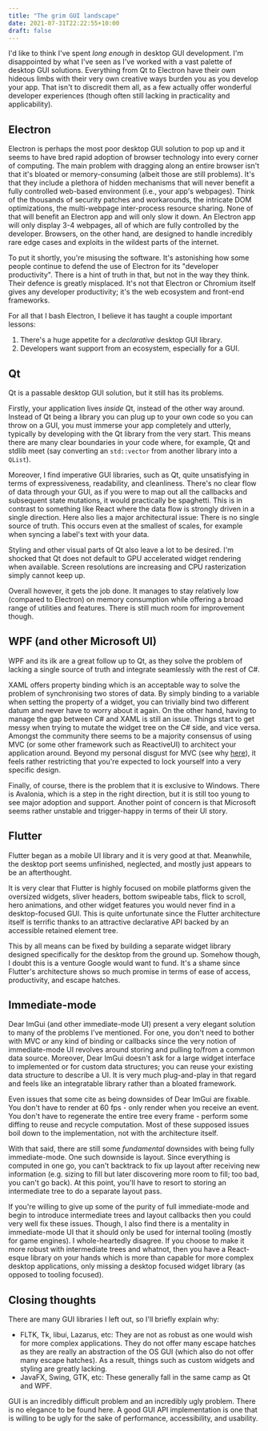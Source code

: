```yaml
---
title: "The grim GUI landscape"
date: 2021-07-31T22:22:55+10:00
draft: false
---
```


I'd like to think I've spent *long enough* in desktop GUI development. I'm disappointed by what I've seen as I've worked with a vast palette of desktop GUI solutions. Everything from Qt to Electron have their own hideous limbs with their very own creative ways burden you as you develop your app. That isn't to discredit them all, as a few actually offer wonderful developer experiences (though often still lacking in practicality and applicability).

## Electron

Electron is perhaps the most poor desktop GUI solution to pop up and it seems to have bred rapid adoption of browser technology into every corner of computing. The main problem with dragging along an entire browser isn't that it's bloated or memory-consuming (albeit those are still problems). It's that they include a plethora of hidden mechanisms that will never benefit a fully controlled web-based environment (i.e., your app's webpages). Think of the thousands of security patches and workarounds, the intricate DOM optimizations, the multi-webpage inter-process resource sharing. None of that will benefit an Electron app and will only slow it down. An Electron app will only display 3-4 webpages, all of which are fully controlled by the developer. Browsers, on the other hand, are designed to handle incredibly rare edge cases and exploits in the wildest parts of the internet.

To put it shortly, you're misusing the software. It's astonishing how some people continue to defend the use of Electron for its "developer productivity". There is a hint of truth in that, but not in the way they think. Their defence is greatly misplaced. It's not that Electron or Chromium itself gives any developer productivity; it's the web ecosystem and front-end frameworks.

For all that I bash Electron, I believe it has taught a couple important lessons:

1. There's a huge appetite for a *declarative* desktop GUI library. 
2. Developers want support from an ecosystem, especially for a GUI.

## Qt

Qt is a passable desktop GUI solution, but it still has its problems.

Firstly, your application lives *inside* Qt, instead of the other way around. Instead of Qt being a library you can plug up to your own code so you can throw on a GUI, you must immerse your app completely and utterly, typically by developing with the Qt library from the very start. This means there are many clear boundaries in your code where, for example, Qt and stdlib meet (say converting an `std::vector` from another library into a `QList`).

Moreover, I find imperative GUI libraries, such as Qt, quite unsatisfying in terms of expressiveness, readability, and cleanliness. There's no clear flow of data through your GUI, as if you were to map out all the callbacks and subsequent state mutations, it would practically be spaghetti. This is in contrast to something like React where the data flow is strongly driven in a single direction. Here also lies a major architectural issue: There is no single source of truth. This occurs even at the smallest of scales, for example when syncing a label's text with your data.

Styling and other visual parts of Qt also leave a lot to be desired. I'm shocked that Qt does not default to GPU accelerated widget rendering when available. Screen resolutions are increasing and CPU rasterization simply cannot keep up.

Overall however, it gets the job done. It manages to stay relatively low (compared to Electron) on memory consumption while offering a broad range of utilities and features. There is still much room for improvement though.

## WPF (and other Microsoft UI)

WPF and its ilk are a great follow up to Qt, as they solve the problem of lacking a single source of truth and integrate seamlessly with the rest of C#.

XAML offers property binding which is an acceptable way to solve the problem of synchronising two stores of data. By simply binding to a variable when setting the property of a widget, you can trivially bind two different datum and never have to worry about it again. On the other hand, having to manage the gap between C# and XAML is still an issue. Things start to get messy when trying to mutate the widget tree on the C# side, and vice versa. Amongst the community there seems to be a majority consensus of using MVC (or some other framework such as ReactiveUI) to architect your application around. Beyond my personal disgust for MVC (see why [here](http://web.archive.org/web/20210728123238/https://acko.net/blog/model-view-catharsis/)), it feels rather restricting that you're expected to lock yourself into a very specific design.

Finally, of course, there is the problem that it is exclusive to Windows. There is Avalonia, which is a step in the right direction, but it is still too young to see major adoption and support. Another point of concern is that Microsoft seems rather unstable and trigger-happy in terms of their UI story.

## Flutter

Flutter began as a mobile UI library and it is very good at that. Meanwhile, the desktop port seems unfinished, neglected, and mostly just appears to be an afterthought.

It is very clear that Flutter is highly focused on mobile platforms given the oversized widgets, sliver headers, bottom swipeable tabs, flick to scroll, hero animations, and other widget features you would never find in a desktop-focused GUI. This is quite unfortunate since the Flutter architecture itself is terrific thanks to an attractive declarative API backed by an accessible retained element tree.

This by all means can be fixed by building a separate widget library designed specifically for the desktop from the ground up. Somehow though, I doubt this is a venture Google would want to fund. It's a shame since Flutter's architecture shows so much promise in terms of ease of access, productivity, and escape hatches.

## Immediate-mode

Dear ImGui (and other immediate-mode UI) present a very elegant solution to many of the problems I've mentioned. For one, you don't need to bother with MVC or any kind of binding or callbacks since the very notion of immediate-mode UI revolves around storing and pulling to/from a common data source. Moreover, Dear ImGui doesn't ask for a large widget interface to implemented or for custom data structures; you can reuse your existing data structure to describe a UI. It is very much plug-and-play in that regard and feels like an integratable library rather than a bloated framework.

Even issues that some cite as being downsides of Dear ImGui are fixable. You don't have to render at 60 fps - only render when you receive an event. You don't have to regenerate the entire tree every frame - perform some diffing to reuse and recycle computation. Most of these supposed issues boil down to the implementation, not with the architecture itself.

With that said, there are still some *fundamental* downsides with being fully immediate-mode. One such downside is layout. Since everything is computed in one go, you can't backtrack to fix up layout after receiving new information (e.g. sizing to fill but later discovering more room to fill; too bad, you can't go back). At this point, you'll have to resort to storing an intermediate tree to do a separate layout pass.

If you're willing to give up some of the purity of full immediate-mode and begin to introduce intermediate trees and layout callbacks then you could very well fix these issues. Though, I also find there is a mentality in immediate-mode UI that it should only be used for internal tooling (mostly for game engines). I whole-heartedly disagree. If you choose to make it more robust with intermediate trees and whatnot, then you have a React-esque library on your hands which is more than capable for more complex desktop applications, only missing a desktop focused widget library (as opposed to tooling focused).

## Closing thoughts

There are many GUI libraries I left out, so I'll briefly explain why:

- FLTK, Tk, libui, Lazarus, etc: They are not as robust as one would wish for more complex applications. They do not offer many escape hatches as they are really an abstraction of the OS GUI (which also do not offer many escape hatches). As a result, things such as custom widgets and styling are greatly lacking.
- JavaFX, Swing, GTK, etc: These generally fall in the same camp as Qt and WPF.

GUI is an incredibly difficult problem and an incredibly ugly problem. There is no elegance to be found here. A good GUI API implementation is one that is willing to be ugly for the sake of performance, accessibility, and usability.
